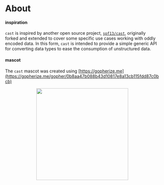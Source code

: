 # About


#### inspiration
`cast` is inspired by another open source project, [`spf13/cast`](https://github.com/spf13/cast), originally forked and extended to cover some specific use cases working with oddly encoded data. In this form, `cast` is intended to provide a simple generic API for converting data types to ease the consumption of unstructured data.

#### mascot
The `cast` mascot was created using [https://gopherize.me](https://gopherize.me/gopher/0b8aa47b088b43d10817e8a13cb115fdd87c0bcb)
<p align="center">
    <a href="https://gopherize.me/gopher/0b8aa47b088b43d10817e8a13cb115fdd87c0bcb"><img src="https://github.com/bdlm/cast/wiki/assets/images/gopher.png" width="300px"></a>
</p>
